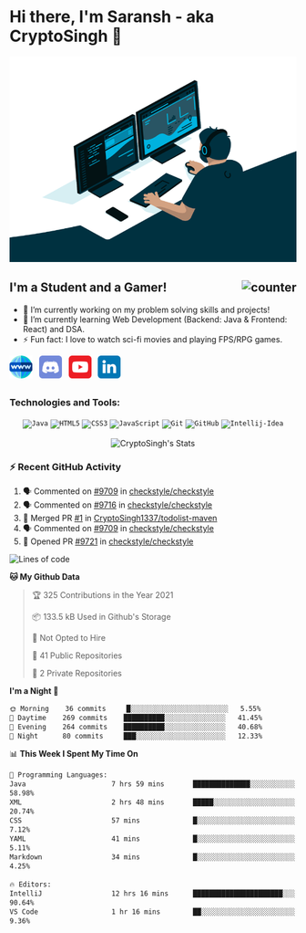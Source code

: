 # Hi there, I'm Saransh - aka CryptoSingh 👋

<div align="center">
<img src="https://github.com/CryptoSingh1337/CryptoSingh1337/blob/master/icons/code.gif" height="360px" width="640px" alt="gif"/>
</div>

## I'm a Student and a Gamer!<img src="https://komarev.com/ghpvc/?username=cryptosingh1337" alt="counter" align="right"/>

- 🔭 I’m currently working on my problem solving skills and projects!
- 🌱 I’m currently learning Web Development (Backend: Java & Frontend: React) and DSA.
- ⚡ Fun fact: I love to watch sci-fi movies and playing FPS/RPG games.

<a href="https://cryptosingh1337.github.io/" target="_blank"><img alt="website" height="40px" width="40px" src="./icons/world-wide-web.svg"/></a>&nbsp;&nbsp;
<a href="https://discord.gg/6efHuzv" target="_blank"><img alt="discord" height="40px" width="40px" src="https://raw.githubusercontent.com/edent/SuperTinyIcons/master/images/svg/discord.svg"/></a>&nbsp;&nbsp;
<a href="https://www.youtube.com/cryptosingh" target="_blank"><img alt="youtube" height="40px" width="40px" src="https://raw.githubusercontent.com/edent/SuperTinyIcons/master/images/svg/youtube.svg"/></a>&nbsp;&nbsp;
<a href="https://www.linkedin.com/in/saransh-kumar-2k19/" target="_blank"><img alt="linkedin" height="40px" width="40px" src="https://raw.githubusercontent.com/edent/SuperTinyIcons/master/images/svg/linkedin.svg"/></a>

##

### Technologies and Tools:

<div align="center">
<code><img alt="Java" height="40px" width="40px" src="https://raw.githubusercontent.com/tomchen/stack-icons/master/logos/java.svg" title="Java"/></code>
<code><img alt="HTML5" height="40px" width="40px" src="https://raw.githubusercontent.com/tomchen/stack-icons/master/logos/html-5.svg" title="HTML5"/></code>
<code><img alt="CSS3" height="40px" width="40px" src="https://raw.githubusercontent.com/tomchen/stack-icons/master/logos/css-3.svg" title="CSS3"/></code>
<code><img alt="JavaScript" height="40px" width="40px" src="https://raw.githubusercontent.com/tomchen/stack-icons/master/logos/bootstrap.svg" title="Bootstrap"/></code>
<code><img alt="Git" height="40px" width="40px" src="https://raw.githubusercontent.com/tomchen/stack-icons/master/logos/git-icon.svg" title="Git"/></code>
<code><img alt="GitHub" height="40px" width="40px" src="https://raw.githubusercontent.com/tomchen/stack-icons/master/logos/github-icon.svg" 
title="GitHub"/></code>
<code><img alt="Intellij-Idea" height="40px" width="40px" src="https://raw.githubusercontent.com/tomchen/stack-icons/master/logos/intellij-idea.svg" title="Intellij-IDEA"/></code>
</div>
<br>
<div align="center">
<img  alt="CryptoSingh's Stats" src="https://github-readme-stats-cryptosingh1337.vercel.app/api?username=CryptoSingh1337&show_icons=true&bg_color=FFFFFF&title_color=003140&icon_color=003140&text_color=0486AA" title="Stats"/>
</div>

### ⚡ Recent GitHub Activity

<!--START_SECTION:activity-->

1. 🗣 Commented on [#9709](https://github.com/checkstyle/checkstyle/issues/9709) in [checkstyle/checkstyle](https://github.com/checkstyle/checkstyle)
2. 🗣 Commented on [#9716](https://github.com/checkstyle/checkstyle/issues/9716) in [checkstyle/checkstyle](https://github.com/checkstyle/checkstyle)
3. 🎉 Merged PR [#1](https://github.com/CryptoSingh1337/todolist-maven/pull/1) in [CryptoSingh1337/todolist-maven](https://github.com/CryptoSingh1337/todolist-maven)
4. 🗣 Commented on [#9709](https://github.com/checkstyle/checkstyle/issues/9709) in [checkstyle/checkstyle](https://github.com/checkstyle/checkstyle)
5. 💪 Opened PR [#9721](https://github.com/checkstyle/checkstyle/pull/9721) in [checkstyle/checkstyle](https://github.com/checkstyle/checkstyle)
<!--END_SECTION:activity-->

<!--START_SECTION:waka-->
![Lines of code](https://img.shields.io/badge/From%20Hello%20World%20I%27ve%20Written-322501%20lines%20of%20code-blue)

**🐱 My Github Data** 

> 🏆 325 Contributions in the Year 2021
 > 
> 📦 133.5 kB Used in Github's Storage 
 > 
> 🚫 Not Opted to Hire
 > 
> 📜 41 Public Repositories 
 > 
> 🔑 2 Private Repositories  
 > 
**I'm a Night 🦉** 

```text
🌞 Morning    36 commits     █░░░░░░░░░░░░░░░░░░░░░░░░   5.55% 
🌆 Daytime    269 commits    ██████████░░░░░░░░░░░░░░░   41.45% 
🌃 Evening    264 commits    ██████████░░░░░░░░░░░░░░░   40.68% 
🌙 Night      80 commits     ███░░░░░░░░░░░░░░░░░░░░░░   12.33%

```


📊 **This Week I Spent My Time On** 

```text
💬 Programming Languages: 
Java                     7 hrs 59 mins       ██████████████░░░░░░░░░░░   58.98% 
XML                      2 hrs 48 mins       █████░░░░░░░░░░░░░░░░░░░░   20.74% 
CSS                      57 mins             █░░░░░░░░░░░░░░░░░░░░░░░░   7.12% 
YAML                     41 mins             █░░░░░░░░░░░░░░░░░░░░░░░░   5.11% 
Markdown                 34 mins             █░░░░░░░░░░░░░░░░░░░░░░░░   4.25%

🔥 Editors: 
IntelliJ                 12 hrs 16 mins      ██████████████████████░░░   90.64% 
VS Code                  1 hr 16 mins        ██░░░░░░░░░░░░░░░░░░░░░░░   9.36%

```


<!--END_SECTION:waka-->
